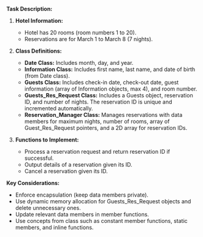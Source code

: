 
**Task Description:**
1. **Hotel Information:**
   - Hotel has 20 rooms (room numbers 1 to 20).
   - Reservations are for March 1 to March 8 (7 nights).

2. **Class Definitions:**
   - **Date Class:** Includes month, day, and year.
   - **Information Class:** Includes first name, last name, and date of birth (from Date class).
   - **Guests Class:** Includes check-in date, check-out date, guest information (array of Information objects, max 4), and room number.
   - **Guests_Res_Request Class:** Includes a Guests object, reservation ID, and number of nights. The reservation ID is unique and incremented automatically.
   - **Reservation_Manager Class:** Manages reservations with data members for maximum nights, number of rooms, array of Guest_Res_Request pointers, and a 2D array for reservation IDs.

3. **Functions to Implement:**
   - Process a reservation request and return reservation ID if successful.
   - Output details of a reservation given its ID.
   - Cancel a reservation given its ID.

**Key Considerations:**
- Enforce encapsulation (keep data members private).
- Use dynamic memory allocation for Guests_Res_Request objects and delete unnecessary ones.
- Update relevant data members in member functions.
- Use concepts from class such as constant member functions, static members, and inline functions.
